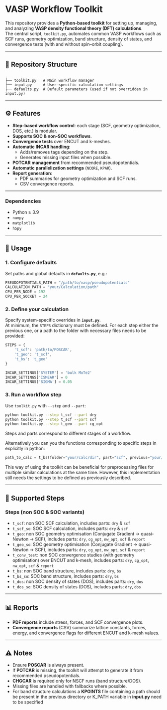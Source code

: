# VASP Workflow Toolkit

This repository provides a **Python-based toolkit** for setting up, managing, and analyzing **VASP density functional theory (DFT) calculations**.  
The central script, `toolkit.py`, automates common VASP workflows such as SCF runs, geometry optimization, band structure, density of states, and convergence tests (with and without spin–orbit coupling).

---

## 📂 Repository Structure

```
.
├── toolkit.py   # Main workflow manager
├── input.py     # User-specific calculation settings
├── defaults.py  # Default parameters (used if not overridden in input.py)
```

---

## ⚙️ Features

- **Step-based workflow control**: each stage (SCF, geometry optimization, DOS, etc.) is modular.  
- **Supports SOC & non-SOC workflows**.  
- **Convergence tests** over ENCUT and k-meshes.  
- **Automatic INCAR handling**:
  - Adds/removes tags depending on the step.  
  - Generates missing input files when possible.  
- **POTCAR management** from recommended pseudopotentials.  
- **Automatic parallelization settings** (`NCORE`, `KPAR`).  
- **Report generation**:
  - PDF summaries for geometry optimization and SCF runs.  
  - CSV convergence reports.  

---

### Dependencies
- Python ≥ 3.9  
- `numpy`  
- `matplotlib`  
- `h5py`  

---

## 📝 Usage

### 1. Configure defaults
Set paths and global defaults in **`defaults.py`**, e.g.:

```python
PSEUDOPOTENTIALS_PATH = "/path/to/vasp/pseudopotentials"
CALCULATION_PATH = "your/Calculation/path"
CPU_PER_NODE = 192
CPU_PER_SOCKET = 24
```

### 2. Define your calculation
Specify system-specific overrides in **`input.py`**.  
At minimum, the `STEPS` dictionary must be defined. For each step either the previous one, or a path to the folder with necessary files needs to be provided:

```python
STEPS = {
    't_scf': 'path/to/POSCAR',    
    't_geo': 't_scf',
    't_bs': 't_geo'
}

INCAR_SETTINGS['SYSTEM'] = 'bulk MoTe2'
INCAR_SETTINGS['ISMEAR'] = 0
INCAR_SETTINGS['SIGMA'] = 0.05
```

### 3. Run a workflow step
Use `toolkit.py` with `--step` and `--part`:

```bash
python toolkit.py --step t_scf --part dry
python toolkit.py --step t_scf --part scf
python toolkit.py --step t_geo --part cg_opt
```

Steps and parts correspond to different stages of a workflow.

Alternatively you can you the functions corresponding to specific steps in explicitly in python:

```python
path_to_calc = t_bs(folder="your/calc/dir", part="scf", previous="your/scf/folder") 
```
This way of using the toolkit can be beneficial for preprocessing files for multiple similar calculations at the same time.
However, this implementation still needs the settings to be defined as previously described.

---

## 📖 Supported Steps

### Steps (non SOC & SOC variants)
- `t_scf`: non SOC SCF calculation, includes parts: `dry` & `scf`
- `t_scf_so`:  SOC SCF calculation, includes parts: `dry` & `scf`  
- `t_geo`: non SOC geometry optimisation (Conjugate Gradient → quasi-Newton → SCF), includes parts: `dry`, `cg_opt`, `nw_opt`, `scf` & `report`
- `t_geo_so`: SOC geometry optimisation (Conjugate Gradient → quasi-Newton → SCF), includes parts: `dry`, `cg_opt`, `nw_opt`, `scf` & `report`
- `t_conv_test`: non SOC convergence studies (with geometry optimisation) over ENCUT and k-mesh, includes parts: `dry`, `cg_opt`, `nw_opt`, `scf` & `report`  
- `t_bs`: non SOC band structure, includes parts: `dry`, `bs`
- `t_bs_so`: SOC band structure, includes parts: `dry`, `bs`  
- `t_dos`: non SOC density of states (DOS), includes parts: `dry`, `dos`
- `t_dos_so`: SOC density of states (DOS), includes parts: `dry`, `dos`   

---

## 📊 Reports

- **PDF reports** include stress, forces, and SCF convergence plots.  
- **Convergence reports** (CSV) summarize lattice constants, forces, energy, and convergence flags for different ENCUT and k-mesh values.  

---

## ⚠️ Notes

- Ensure **POSCAR** is always present.  
- If **POTCAR** is missing, the toolkit will attempt to generate it from recommended pseudopotentials.  
- **CHGCAR** is required only for NSCF runs (band structure/DOS).  
- Missing files are handled with fallbacks where possible.
- For band structure calculations a **KPOINTS** file containing a path should be present in the previous directory or K_PATH variable in **input.py** need to be specified
  
